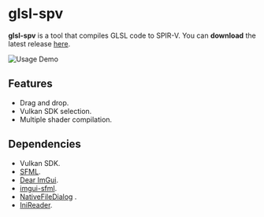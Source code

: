 # glsl-spv

**glsl-spv** is a tool that compiles GLSL code to SPIR-V. You can **download** the latest release [here](https://github.com/Aitor-M/glsl-spv/releases).

![Usage Demo](https://i.imgur.com/irz8BoM.gif)

## Features
* Drag and drop.
* Vulkan SDK selection.
* Multiple shader compilation.

## Dependencies
* Vulkan SDK.
* [SFML](https://www.sfml-dev.org/).
* [Dear ImGui](https://github.com/ocornut/imgui).
* [imgui-sfml](https://github.com/eliasdaler/imgui-sfml).
* [NativeFileDialog](https://github.com/mlabbe/nativefiledialog) .
* [IniReader](https://github.com/benhoyt/inih/blob/master/cpp/INIReader.h).
